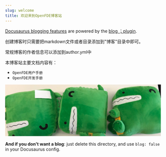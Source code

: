 ```yaml
---
slug: welcome
title: 欢迎来到OpenFDE博客站
---
```


[Docusaurus blogging features](https://docusaurus.io/docs/blog) are powered by the [blog ；plugin](https://docusaurus.io/docs/api/plugins/@docusaurus/plugin-content-blog).

创建博客时只需要把markdown文件或者目录添加到"博客"目录中即可。

常规博客的作者信息可以添加到author.yml中

本博客站主要文档内容有：
- `OpenFDE用户手册`
- `OpenFDE开发手册`


![Docusaurus Plushie](./docusaurus-plushie-banner.jpeg)


**And if you don't want a blog**: just delete this directory, and use `blog: false` in your Docusaurus config.
